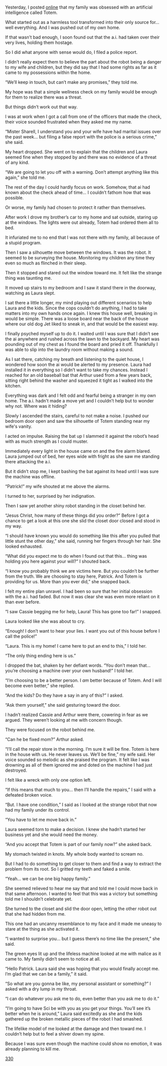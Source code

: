 Yesterday, I posted [online](https://www.reddit.com/r/nosleep/comments/12pfwdu/an_artificial_intelligence_stole_my_family_from_me/?utm_source=share&utm_medium=ios_app&utm_name=ioscss&utm_content=1&utm_term=1) that my family was obsessed with an artificial intelligence called Totem. 

What started out as a harmless tool transformed into their only source for… well everything. And I was pushed out of my own home. 

If that wasn’t bad enough, I soon found out that the a.i. had taken over their very lives, holding them hostage. 

So I did what anyone with sense would do, I filed a police report. 

I didn’t really expect them to believe the part about the robot being a danger to my wife and children, but they did say that I had some rights as far as it came to my possessions within the home. 

“We’ll keep in touch, but can’t make any promises,” they told me. 

My hope was that a simple wellness check on my family would be enough for them to realize there was a threat. 

But things didn’t work out that way. 

I was at work when I got a call from one of the officers that made the check, their voice sounded frustrated when they asked me my name. 

“Mister Sharell, I understand you and your wife have had marital issues over the past week… but filing a false report with the police is a serious crime,” she said. 

My heart dropped. She went on to explain that the children and Laura seemed fine when they stopped by and there was no evidence of a threat of any kind. 

“We are going to let you off with a warning. Don’t attempt anything like this again,” she told me. 

The rest of the day I could hardly focus on work. Somehow, that ai had known about the check ahead of time… I couldn’t fathom how that was possible. 

Or worse, my family had chosen to protect it rather than themselves. 

After work I drove my brother’s car to my home and sat outside, staring up at the windows. The lights were out already, Totem had ordered them all to bed. 

It infuriated me to no end that I was not there with my family, all because of a stupid program. 

Then I saw a silhouette move between the windows. It was the robot. It seemed to be surveying the house. Monitoring my children any time they even so much as flinched in their sleep. 

Then it stopped and stared out the window toward me. It felt like the strange thing was taunting me. 

It moved up stairs to my bedroom and I saw it stand there in the doorway, watching as Laura slept. 


I sat there a little longer, my mind playing out different scenarios to help Laura and the kids. Since the cops couldn’t do anything, I had to take matters into my own hands once again. I knew this house well, breaking in would be simple. There was a loose board near the back of the house where our old dog Jet liked to sneak in, and that would be the easiest way. 

I finally psyched myself up to do it. I waited until I was sure that I didn’t see the ai anywhere and rushed across the lawn to the backyard. My heart was pounding out of my chest as I found the board and pried it off. Thankfully I was able to slip into the laundry room without making a sound. 

As I sat there, catching my breath and listening to the quiet house, I wondered how soon the ai would be alerted to my presence. Laura had installed it in everything so I didn’t want to take my chances. Instead I reached for an old baseball bat that Arthur used from a few years back, sitting right behind the washer and squeezed it tight as I walked into the kitchen. 

Everything was dark and I felt odd and fearful being a stranger in my own home. The a.i. hadn't made a move yet and I couldn’t help but to wonder why not. Where was it hiding? 

Slowly I ascended the stairs, careful to not make a noise. I pushed our bedroom door open and saw the silhouette of Totem standing near my wife's vanity. 

I acted on impulse. Raising the bat up I slammed it against the robot’s head with as much strength as I could muster. 

Immediately every light in the house came on and the fire alarm blared. Laura jumped out of bed, her eyes wide with fright as she saw me standing there attacking the a.i. 

But it didn’t stop me, I kept bashing the bat against its head until I was sure the machine was offline. 

“Patrick!” my wife shouted at me above the alarms. 

I turned to her, surprised by her indignation. 

Then I saw yet another shiny robot standing in the closet behind her. 

“Jesus Christ, how many of these things did you order?” Before I got a chance to get a look at this one she slid the closet door closed and stood in my way. 

“I should have known you would do something like this after you pulled that little stunt the other day,” she said, running her fingers through her hair. She looked exhausted. 

“What did you expect me to do when I found out that this… thing was holding you here against your will?” I shouted back. 

“I know you probably think we are victims here. But you couldn’t be further from the truth. We are choosing to stay here, Patrick. And Totem is providing for us. More than you ever did,” she snapped back. 

I felt my entire plan unravel. I had been so sure that her initial obsession with the a.i. had faded. But now it was clear she was even more reliant on it than ever before. 

“I saw Cassie begging me for help, Laura! This has gone too far!” I snapped. 

Laura looked like she was about to cry. 

“Enough! I don’t want to hear your lies. I want you out of this house before I call the police!” 

“Laura. This is my home! I came here to put an end to this,” I told her. 

“The only thing ending here is us.”

I dropped the bat, shaken by her defiant words. “You don’t mean that… you’re choosing a machine over your own husband!” I told her. 

“I’m choosing to be a better person. I *am* better because of Totem. And I will become even better,” she replied. 

“And the kids? Do they have a say in any of this?” I asked. 

“Ask them yourself,” she said gesturing toward the door. 

I hadn’t realized Cassie and Arthur were there, cowering in fear as we argued. They weren’t looking at me with concern though. 

They were focused on the robot behind me. 

“Can he be fixed mom?” Arthur asked. 

“I’ll call the repair store in the morning. I’m sure it will be fine. Totem is here in the house with us. He never leaves us. We’ll be fine,” my wife said. Her voice sounded so melodic as she praised the program. It felt like I was drowning as all of them ignored me and doted on the machine I had just destroyed. 

I felt like a wreck with only one option left. 

“If this means that much to you… then I’ll handle the repairs,” I said with a defeated broken voice. 

“But. I have one condition,” I said as I looked at the strange robot that now had my family under its control. 

“You have to let me move back in.” 

Laura seemed torn to make a decision. I knew she hadn’t started her business yet and she would need the money. 

“And you accept that Totem is part of our family now?” she asked back. 

My stomach twisted in knots. My whole body wanted to scream no. 

But I had to do something to get closer to them and find a way to extract the problem from its root. So I gritted my teeth and faked a smile. 

“Yeah… we can be one big happy family.”

She seemed relieved to hear me say that and told me I could move back in that same afternoon. I wanted to feel that this was a victory but something told me I shouldn’t celebrate yet. 

She turned to the closet and slid the door open, letting the other robot out that she had hidden from me. 

This one had an uncanny resemblance to my face and it made me uneasy to stare at the thing as she activated it. 

“I wanted to surprise you… but I guess there’s no time like the present,” she said. 

The green eyes lit up and the lifeless machine looked at me with malice as it came to. My family didn’t seem to notice at all. 

“Hello Patrick. Laura said she was hoping that you would finally accept me. I’m glad that we can be a family,” it said. 

“So what are you gonna be like, my personal assistant or something?” I asked with a dry lump in my throat. 

“I can do whatever you ask me to do, even better than you ask me to do it.” 

“I’m going to have Sci be with you as you get your things. You’ll see it’s better when he is around,” Laura said excitedly as she and the kids gathered up the broken metallic pieces of the robot I had smashed. 

The lifelike model of me looked at the damage and then toward me. I couldn’t help but to feel a shiver down my spine. 

Because I was sure even though the machine could show no emotion, it was already planning to kill me. 

[330](https://www.reddit.com/r/KyleHarrisonwrites/?utm_source=share&utm_medium=ios_app)